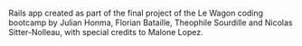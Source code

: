 Rails app created as part of the final project of the Le Wagon coding bootcamp by Julian Honma, Florian Bataille, Theophile Sourdille and Nicolas Sitter-Nolleau, with special credits to Malone Lopez.
